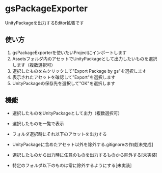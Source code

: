 # gsPackageExporter

UnityPackageを出力するEditor拡張です

## 使い方
1. gsPackageExporterを使いたいProjectにインポートします
2. Assetsフォルダ内のアセットでUnityPackageとして出力したいものを選択します（複数選択可）
3. 選択したものを右クリックして"Export Package by gs"を選択します
4. 表示されたアセットを確認して"Export"を選択します
5. UnityPackageの保存先を選択して"OK"を選択します

## 機能
* 選択したものをUnityPackageとして出力（複数選択可）
* 選択したものを一覧で表示
* フォルダ選択時にそれ以下のアセットを出力する

* UnityPackageに含めたアセット以外を除外する.gitignoreの作成[未完成]
* 選択したものから出力時に任意のものを出力するものから除外する[未実装]
* 特定のフォルダ以下のものは常に除外するようにする[未実装]
